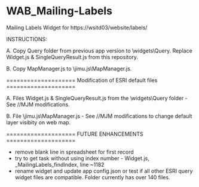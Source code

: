 # WAB_Mailing-Labels
Mailing Labels Widget for https://wsitd03/website/labels/

INSTRUCTIONS:

   A. Copy Query folder from previous app version to \widgets\Query.  Replace Widget.js & SingleQueryResult.js from this repository.
   
   B. Copy MapManager.js to \jimu.js\MapManager.js.
   

 ==================== Modification of ESRI default files  ==================== 

   A. Files Widget.js & SingleQueryResult.js from the \widgets\Query folder - See //MJM modifications.
   
   B. File \jimu.js\MapManager.js - See //MJM modifications to change default layer visibity on web map.
   
   
   
 ==================== FUTURE ENHANCEMENTS ==================== 
 - remove blank line in spreadsheet for first record
 - try to get task without using index number - Widget.js, _MailingLabels_findIndex, line ~1182
 - rename widget and update app config.json or test if all other ESRI query widget files are compatible.  Folder currently has over 140 files.
